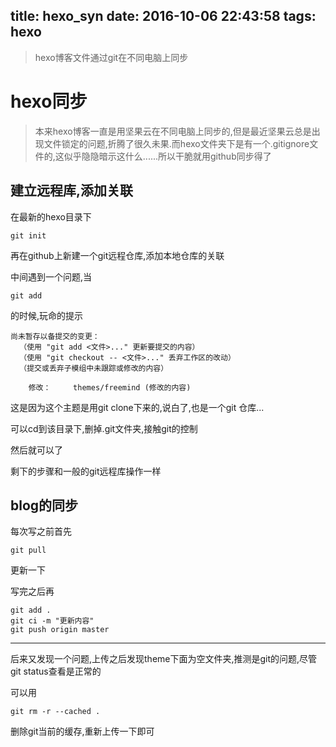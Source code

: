 title: hexo_syn
date: 2016-10-06 22:43:58
tags: hexo
---
>hexo博客文件通过git在不同电脑上同步
<!--more-->

# hexo同步
>本来hexo博客一直是用坚果云在不同电脑上同步的,但是最近坚果云总是出现文件锁定的问题,折腾了很久未果.而hexo文件夹下是有一个.gitignore文件的,这似乎隐隐暗示这什么......所以干脆就用github同步得了

## 建立远程库,添加关联

在最新的hexo目录下
```
git init
```

再在github上新建一个git远程仓库,添加本地仓库的关联

中间遇到一个问题,当
```
git add
```
的时候,玩命的提示

```
尚未暂存以备提交的变更：
  （使用 "git add <文件>..." 更新要提交的内容）
  （使用 "git checkout -- <文件>..." 丢弃工作区的改动）
  （提交或丢弃子模组中未跟踪或修改的内容）

	修改：     themes/freemind (修改的内容)

```
这是因为这个主题是用git clone下来的,说白了,也是一个git 仓库...

可以cd到该目录下,删掉.git文件夹,接触git的控制

然后就可以了

剩下的步骤和一般的git远程库操作一样

## blog的同步

每次写之前首先
```
git pull
```
更新一下

写完之后再
```
git add .
git ci -m "更新内容"
git push origin master
```

***
后来又发现一个问题,上传之后发现theme下面为空文件夹,推测是git的问题,尽管git status查看是正常的

可以用
```
git rm -r --cached .
```

删除git当前的缓存,重新上传一下即可
